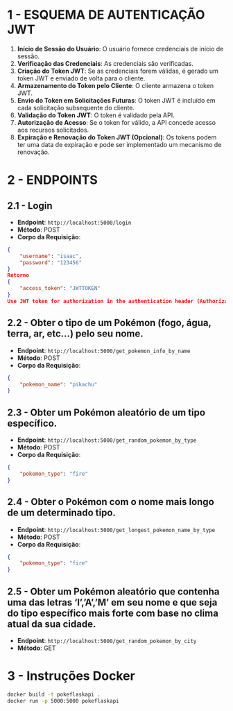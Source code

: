# 1 - ESQUEMA DE AUTENTICAÇÃO JWT

1. **Início de Sessão do Usuário**: O usuário fornece credenciais de início de sessão.
2. **Verificação das Credenciais**: As credenciais são verificadas.
3. **Criação do Token JWT**: Se as credenciais forem válidas, é gerado um token JWT e enviado de volta para o cliente.
4. **Armazenamento do Token pelo Cliente**: O cliente armazena o token JWT.
5. **Envio do Token em Solicitações Futuras**: O token JWT é incluído em cada solicitação subsequente do cliente.
6. **Validação do Token JWT**: O token é validado pela API.
7. **Autorização de Acesso**: Se o token for válido, a API concede acesso aos recursos solicitados.
8. **Expiração e Renovação do Token JWT (Opcional)**: Os tokens podem ter uma data de expiração e pode ser implementado um mecanismo de renovação.

# 2 - ENDPOINTS

## 2.1 - Login
- **Endpoint**: `http://localhost:5000/login`
- **Método**: POST
- **Corpo da Requisição**:
```json
{
    "username": "isaac",
    "password": "123456"
}
Retorno
{
    "access_token": "JWTTOKEN"  
}
Use JWT token for authorization in the authentication header (Authorization).
```
## 2.2 - Obter o tipo de um Pokémon (fogo, água, terra, ar, etc…) pelo seu nome.
- **Endpoint**: `http://localhost:5000/get_pokemon_info_by_name`
- **Método**: POST
- **Corpo da Requisição**:
```json
{
    "pokemon_name": "pikachu"
}
```
## 2.3 - Obter um Pokémon aleatório de um tipo específico.
- **Endpoint**: `http://localhost:5000/get_random_pokemon_by_type`
- **Método**: POST
- **Corpo da Requisição**:
```json
{
    "pokemon_type": "fire"
}
```
## 2.4 - Obter o Pokémon com o nome mais longo de um determinado tipo.
- **Endpoint**: `http://localhost:5000/get_longest_pokemon_name_by_type`
- **Método**: POST
- **Corpo da Requisição**:
```json
{
    "pokemon_type": "fire"
}
```
## 2.5 - Obter um Pokémon aleatório que contenha uma das letras ‘I’,’A’,’M’ em seu nome e que seja do tipo específico mais forte com base no clima atual da sua cidade.
- **Endpoint**: `http://localhost:5000/get_random_pokemon_by_city`
- **Método**: GET

# 3 - Instruções Docker
```bash
docker build -t pokeflaskapi .
docker run -p 5000:5000 pokeflaskapi
```

